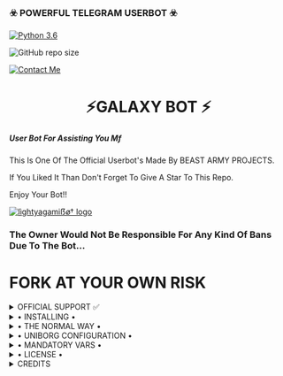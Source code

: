<h3>☣️ POWERFUL TELEGRAM USERBOT ☣️</h3>

[![Python 3.6](https://img.shields.io/badge/Python-3.6%20or%20newer-blue.svg)](https://www.python.org/downloads/release/python-360/)

![GitHub repo size](https://img.shields.io/github/repo-size/Stella-80/GALAXYBOT)

[![Contact Me](https://img.shields.io/badge/Telegram-Contact%20Me-informational)](https://t.me/ElricX)

<h1 align="center"> ⚡GALAXY BOT ⚡</h1>

<h5>User Bot For Assisting You Mf</h5>

This Is One Of The Official Userbot's Made By BEAST ARMY PROJECTS.

If You Liked It Than Don't Forget To Give A Star To This Repo.

Enjoy Your Bot!!

[![lìghtyagamiẞø† logo](https://telegra.ph/file/d50b99d0d6a27f0d75946.jpg)](https://t.me/AkenoXSupport)

### The Owner Would Not Be Responsible For Any Kind Of Bans Due To The Bot...

# FORK AT YOUR OWN RISK

<details>

  <summary> OFFICIAL SUPPORT ✅ </summary>

<a href="https://t.me/GalaxyBot"><img src="https://img.shields.io/badge/Join-Support%20Channel-red.svg?style=for-the-badge&logo=Telegram"></a>

<a href="https://t.me/GalaxyBotSupport"><img src="https://img.shields.io/badge/Join-Support%20Group-blue.svg?style=for-the-badge&logo=Telegram"></a>

</details>

<details>

  <summary> • INSTALLING • </summary>

### The Easy Way

## Session String 
* [![Run on Repl.it](https://replit.com/badge/github/AkenoXProject/NUCLEARUSERBOT)](https://replit.com/@AkenoXProject/StringSessionGenerator)

<h4> DEPLOY TO HEROKU </h4>

<p align="center"><a href="https://heroku.com/deploy?template=https://github.com/Stella-80/GALAXYBOT"> <img src="https://img.shields.io/badge/Deploy%20To%20Heroku-red?style=for-the-badge&logo=heroku" width="220" height="38.45"/></a></p>

<h2 align="center"> <a href="https://github.com/Stella-80/GALAXYBOT">⚡ GALAXY 𝚄𝚂𝙴𝚁𝙱𝙾𝚃 ⚡</a></h2>

</details>

<details>

  <summary> • THE NORMAL WAY • </summary>
Simply clone the repository and run the main file:

sh

git clone https://github.com/Stella-80/GALAXYBOT

cd GALAXYBOR 

virtualenv -p /usr/bin/python3 venv

./venv/bin/activate

pip install -r requirements.txt

# <Create local_config.py with variables as given below>

python3 -m userbot

An example local_config.py file could be:

Not All of the variables are mandatory

The Userbot should work by setting only the first two variables

python3

from heroku_config import Var

class Development(Var):

  APP_ID = 

  API_HASH = 

Simply clone the repository and run the main file:

sh

git clone https://github.com/Stella-80

cd GALAXYBOT

virtualenv -p /usr/bin/python3 venv

./venv/bin/activate

pip install -r requirements.txt

# <Create local_config.py with variables as given below>

python3 -m userbot

An example local_config.py file could be:

Not All of the variables are mandatory

The Userbot should work by setting only the first two variables

python3

from heroku_config import Var

class Development(Var):

  APP_ID = 

  API_HASH = 


</details>

<details>

  <summary> • UNIBORG CONFIGURATION • </summary>

The UniBorg Config is situated in userbot/uniborgConfig.py.

Heroku Configuration

Simply just leave the Config as it is.

Local Configuration

Fortunately there are no Mandatory vars for the UniBorg Support Config.

</details>

<details>

  <summary> • MANDATORY VARS • </summary>

- Only two of the environment variables are mandatory.

- This is because of telethon.errors.rpc_error_list.ApiIdPublishedFloodError

    - APP_ID:   You can get this value from https://my.telegram.org

    - API_HASH:   You can get this value from https://my.telegram.org

- The userbot will not work without setting the mandatory vars.

</details>

<details>

  <summary> • LICENSE • </summary>

![](https://www.gnu.org/graphics/gplv3-or-later.png)

Copyright (C) 2021 ELICX

Project [BeastArmyProjects](https://github.com/Stella-80/GALAXYBOT) is free software: you can redistribute it and/or modify

it under the terms of the GNU General Public License as published by

the Free Software Foundation, either version 3 of the License, or

(at your option) any later version.

This program is distributed in the hope that it will be useful,

but WITHOUT ANY WARRANTY; without even the implied warranty of

MERCHANTABILITY or FITNESS FOR A PARTICULAR PURPOSE.  See the

GNU General Public License for more details.

You should have received a copy of the GNU General Public License

along with this program. If not, see <https://www.gnu.org/licenses/>

</details>

<details>

  <summary> CREDITS </summary>

[![Elric](https://img.shields.io/badge/Telegram-Contact%40Me-informational)](https://t.me/ElricX) 

[![Himanshu](https://img.shields.io/badge/Telegram-Contact%40Me-informational)](https://t.me/H1M4N5HU0P)
